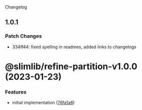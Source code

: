 Changelog

## 1.0.1

### Patch Changes

- 334ff44: fixed spelling in readmes, added links to changelogs

# @slimlib/refine-partition-v1.0.0 (2023-01-23)

### Features

- initial implementation ([76fa1a6](https://github.com/kshutkin/slimlib/commit/76fa1a697fc0d9caceb1b0c2b361092b41619d5b))
